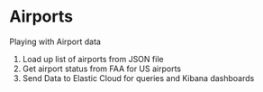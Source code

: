 # Airports
Playing with Airport data

1. Load up list of airports from JSON file
2. Get airport status from FAA for US airports
3. Send Data to Elastic Cloud for queries and Kibana dashboards